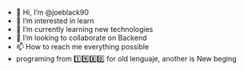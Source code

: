 - 👋 Hi, I’m @joeblack90
- 👀 I’m interested in learn
- 🌱 I’m currently learning new technologies
- 💞️ I’m looking to collaborate on Backend
- 📫 How to reach me everything possible 
- programing from 1️⃣9️⃣8️⃣0️⃣ for old lenguaje, another is New beging
<!---
joeblack90/joeblack90 is a ✨ special ✨ repository because its `README.md` (this file) appears on your GitHub profile.
You can click the Preview link to take a look at your changes.
--->
